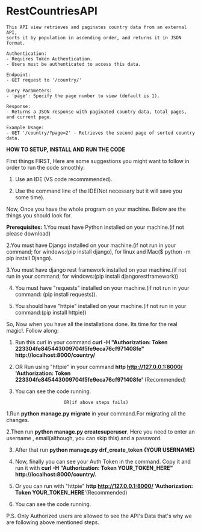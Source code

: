 # RestCountriesAPI
    This API view retrieves and paginates country data from an external API,
    sorts it by population in ascending order, and returns it in JSON format.

    Authentication:
    - Requires Token Authentication.
    - Users must be authenticated to access this data.

    Endpoint:
    - GET request to '/country/'

    Query Parameters:
    - 'page': Specify the page number to view (default is 1).
    
    Response:
    - Returns a JSON response with paginated country data, total pages, and current page.

    Example Usage:
    - GET '/country/?page=2' - Retrieves the second page of sorted country data.


****HOW TO SETUP, INSTALL AND RUN THE CODE****

First things FIRST, Here are some suggestions you might want to follow in order to run the code smoothly:

1. Use an IDE (VS code recommmended).

2. Use the command line of the IDE(Not necessary but it will save you some time).

Now, Once you have the whole program on your machine. Below are the things you should look for.

**Prerequisites:**
1.You must have Python installed on your machine.(if not please download)

2.You must have Django installed on your machine.(if not run in your command; for windows:(pip install django), for linux and Mac($ python -m pip install Django).

3.You must have django rest framework installed on your machine.(if not run in your command; for windows:(pip install djangorestframework))

4. You must have "requests" installed on your machine.(if not run in your command: (pip install requests)).

5. You should have "httpie" installed on your machine.(if not run in your command:(pip install httpie))

So, Now when you have all the installations done. Its time for the real magic!. Follow along:

1. Run this curl in your command **curl -H "Authorization: Token 223304fe845443009704f5fe9eca76cf971408fe" http://localhost:8000/country/**

2. OR Run using "httpie" in your command **http  http://127.0.0.1:8000/ 'Authorization: Token 223304fe845443009704f5fe9eca76cf971408fe'** (Recommended)

3. You can see the code running.

                         OR(if above steps fails)

1.Run **python manage.py migrate** in your command.For migrating all the changes.

2.Then run **python manage.py createsuperuser**. Here you need to enter an username , email(although, you can skip this) and a password.

3. After that run **python manage.py drf_create_token {YOUR USERNAME}**

4. Now, finally you can see your Auth Token in the command. Copy it and run it with **curl -H "Authorization: Token YOUR_TOKEN_HERE" http://localhost:8000/country/.**
 
5. Or you can run with "httpie" **http  http://127.0.0.1:8000/ 'Authorization: Token YOUR_TOKEN_HERE**'(Recommended)

6. You can see the code running.


P.S. Only Authorized users are allowed to see the API's Data that's why we are following above mentioned steps.
